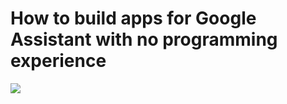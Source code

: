 # How to build apps for Google Assistant with no programming experience
<img src="https://cdn-images-1.medium.com/max/1600/1*b-C4a_VPFWHv6A4imIvN-w.jpeg">

